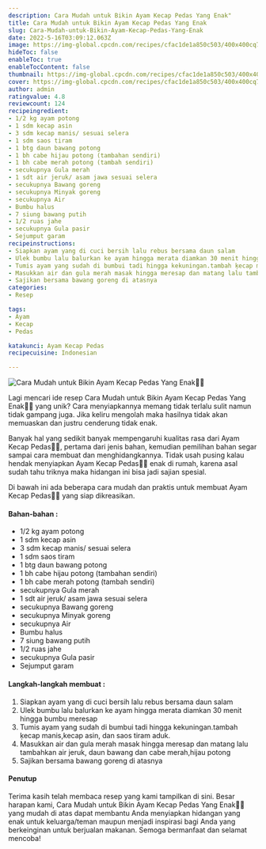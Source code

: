 ```yaml
---
description: Cara Mudah untuk Bikin Ayam Kecap Pedas Yang Enak"
title: Cara Mudah untuk Bikin Ayam Kecap Pedas Yang Enak
slug: Cara-Mudah-untuk-Bikin-Ayam-Kecap-Pedas-Yang-Enak
date: 2022-5-16T03:09:12.063Z
image: https://img-global.cpcdn.com/recipes/cfac1de1a850c503/400x400cq70/photo.jpg
hideToc: false
enableToc: true
enableTocContent: false
thumbnail: https://img-global.cpcdn.com/recipes/cfac1de1a850c503/400x400cq70/photo.jpg
cover: https://img-global.cpcdn.com/recipes/cfac1de1a850c503/400x400cq70/photo.jpg
author: admin
ratingvalue: 4.8
reviewcount: 124
recipeingredient:
- 1/2 kg ayam potong
- 1 sdm kecap asin
- 3 sdm kecap manis/ sesuai selera
- 1 sdm saos tiram
- 1 btg daun bawang potong
- 1 bh cabe hijau potong (tambahan sendiri)
- 1 bh cabe merah potong (tambah sendiri)
- secukupnya Gula merah
- 1 sdt air jeruk/ asam jawa sesuai selera
- secukupnya Bawang goreng
- secukupnya Minyak goreng
- secukupnya Air
- Bumbu halus
- 7 siung bawang putih
- 1/2 ruas jahe
- secukupnya Gula pasir
- Sejumput garam
recipeinstructions:
- Siapkan ayam yang di cuci bersih lalu rebus bersama daun salam
- Ulek bumbu lalu balurkan ke ayam hingga merata diamkan 30 menit hingga bumbu meresap
- Tumis ayam yang sudah di bumbui tadi hingga kekuningan.tambah ķecap manis,kecap asin, dan saos tiram aduk.
- Masukkan air dan gula merah masak hingga meresap dan matang lalu tambahkan air jeruk, daun bawang dan cabe merah,hijau potong
- Sajikan bersama bawang goreng di atasnya
categories:
- Resep

tags:
- Ayam
- Kecap
- Pedas

katakunci: Ayam Kecap Pedas
recipecuisine: Indonesian

---
```


![Cara Mudah untuk Bikin Ayam Kecap Pedas Yang Enak👩‍🍳](https://img-global.cpcdn.com/recipes/cfac1de1a850c503/400x400cq70/photo.jpg)

Lagi mencari ide resep Cara Mudah untuk Bikin Ayam Kecap Pedas Yang Enak👩‍🍳 yang unik? Cara menyiapkannya memang tidak terlalu sulit namun tidak gampang juga. Jika keliru mengolah maka hasilnya tidak akan memuaskan dan justru cenderung tidak enak.

Banyak hal yang sedikit banyak mempengaruhi kualitas rasa dari Ayam Kecap Pedas👩‍🍳, pertama dari jenis bahan, kemudian pemilihan bahan segar sampai cara membuat dan menghidangkannya. Tidak usah pusing kalau hendak menyiapkan Ayam Kecap Pedas👩‍🍳 enak di rumah, karena asal sudah tahu triknya maka hidangan ini bisa jadi sajian spesial.

Di bawah ini ada beberapa cara mudah dan praktis untuk membuat Ayam Kecap Pedas👩‍🍳 yang siap dikreasikan.

<!--inarticleads1-->

#### Bahan-bahan :

- 1/2 kg ayam potong
- 1 sdm kecap asin
- 3 sdm kecap manis/ sesuai selera
- 1 sdm saos tiram
- 1 btg daun bawang potong
- 1 bh cabe hijau potong (tambahan sendiri)
- 1 bh cabe merah potong (tambah sendiri)
- secukupnya Gula merah
- 1 sdt air jeruk/ asam jawa sesuai selera
- secukupnya Bawang goreng
- secukupnya Minyak goreng
- secukupnya Air
- Bumbu halus
- 7 siung bawang putih
- 1/2 ruas jahe
- secukupnya Gula pasir
- Sejumput garam

<!--inarticleads2-->

#### Langkah-langkah membuat :

1. Siapkan ayam yang di cuci bersih lalu rebus bersama daun salam
1. Ulek bumbu lalu balurkan ke ayam hingga merata diamkan 30 menit hingga bumbu meresap
1. Tumis ayam yang sudah di bumbui tadi hingga kekuningan.tambah ķecap manis,kecap asin, dan saos tiram aduk.
1. Masukkan air dan gula merah masak hingga meresap dan matang lalu tambahkan air jeruk, daun bawang dan cabe merah,hijau potong
1. Sajikan bersama bawang goreng di atasnya

#### Penutup

Terima kasih telah membaca resep yang kami tampilkan di sini. Besar harapan kami, Cara Mudah untuk Bikin Ayam Kecap Pedas Yang Enak👩‍🍳 yang mudah di atas dapat membantu Anda menyiapkan hidangan yang enak untuk keluarga/teman maupun menjadi inspirasi bagi Anda yang berkeinginan untuk berjualan makanan. Semoga bermanfaat dan selamat mencoba!